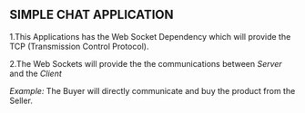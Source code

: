 ## SIMPLE CHAT APPLICATION ##

1.This Applications has the Web Socket Dependency which will provide the TCP (Transmission Control Protocol).

2.The Web Sockets will provide the the communications between *Server* and the *Client*

*Example:* The Buyer will directly communicate and buy the product from the Seller.
